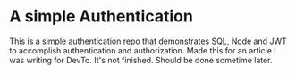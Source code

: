 # A simple Authentication
 This is a simple authentication repo that demonstrates SQL, Node and JWT to accomplish authentication and authorization. Made this for an article I was writing for DevTo. It's not finished. Should be done sometime later. 
